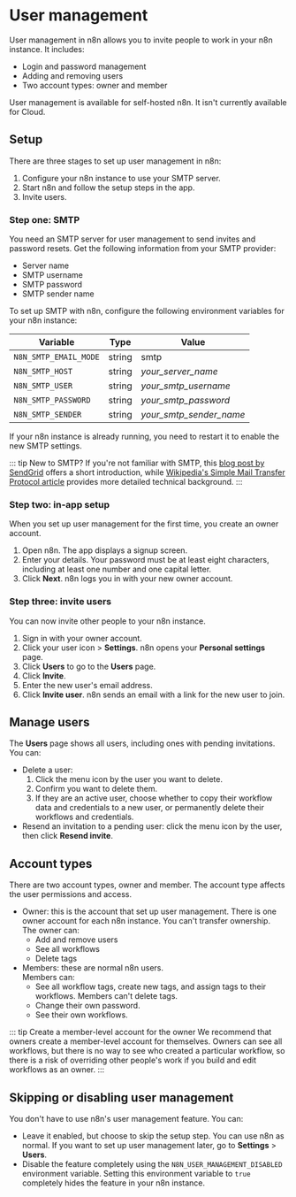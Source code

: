 # User management

User management in n8n allows you to invite people to work in your n8n instance. It includes:

* Login and password management
* Adding and removing users
* Two account types: owner and member

User management is available for self-hosted n8n. It isn't currently available for Cloud.

## Setup

There are three stages to set up user management in n8n:

1. Configure your n8n instance to use your SMTP server.
2. Start n8n and follow the setup steps in the app.
3. Invite users.

### Step one: SMTP

You need an SMTP server for user management to send invites and password resets. Get the following information from your SMTP provider:

* Server name
* SMTP username
* SMTP password
* SMTP sender name

To set up SMTP with n8n, configure the following environment variables for your n8n instance:

| Variable | Type | Value |
| -------- | ---- | ----- |
| `N8N_SMTP_EMAIL_MODE` | string | smtp |
| `N8N_SMTP_HOST` | string | _your_server_name_ |
| `N8N_SMTP_USER` | string | _your_smtp_username_ |
| `N8N_SMTP_PASSWORD` | string | _your_smtp_password_ |
| `N8N_SMTP_SENDER` | string | _your_smtp_sender_name_ |

If your n8n instance is already running, you need to restart it to enable the new SMTP settings.

::: tip New to SMTP?
If you're not familiar with SMTP, this [blog post by SendGrid](https://sendgrid.com/blog/what-is-an-smtp-server/) offers a short introduction, while [Wikipedia's Simple Mail Transfer Protocol article](https://en.wikipedia.org/wiki/Simple_Mail_Transfer_Protocol) provides more detailed technical background.
:::

### Step two: in-app setup

When you set up user management for the first time, you create an owner account.

1. Open n8n. The app displays a signup screen.
2. Enter your details. Your password must be at least eight characters, including at least one number and one capital letter.
3. Click **Next**. n8n logs you in with your new owner account.

### Step three: invite users

You can now invite other people to your n8n instance. 

1. Sign in with your owner account.
2. Click your user icon > **Settings**. n8n opens your **Personal settings** page.
3. Click **Users** to go to the **Users** page.
4. Click **Invite**.
5. Enter the new user's email address.
6. Click **Invite user**. n8n sends an email with a link for the new user to join.

## Manage users

The **Users** page shows all users, including ones with pending invitations. You can:

* Delete a user: 
  1. Click the menu icon by the user you want to delete.
  2. Confirm you want to delete them.
  3. If they are an active user, choose whether to copy their workflow data and credentials to a new user, or permanently delete their workflows and credentials.
* Resend an invitation to a pending user: click the menu icon by the user, then click **Resend invite**.

## Account types

There are two account types, owner and member. The account type affects the user permissions and access.

* Owner: this is the account that set up user management. There is one owner account for each n8n instance. You can't transfer ownership.  
  The owner can:
    * Add and remove users
    * See all workflows
    * Delete tags
* Members: these are normal n8n users.  
  Members can:
    * See all workflow tags, create new tags, and assign tags to their workflows. Members can't delete tags.
    * Change their own password.
    * See their own workflows.

::: tip Create a member-level account for the owner
We recommend that owners create a member-level account for themselves. Owners can see all workflows, but there is no way to see who created a particular workflow, so there is a risk of overriding other people's work if you build and edit workflows as an owner.
:::

## Skipping or disabling user management

You don't have to use n8n's user management feature. You can:

* Leave it enabled, but choose to skip the setup step. You can use n8n as normal. If you want to set up user management later, go to **Settings** > **Users**.
* Disable the feature completely using the `N8N_USER_MANAGEMENT_DISABLED` environment variable. Setting this environment variable to `true` completely hides the feature in your n8n instance.